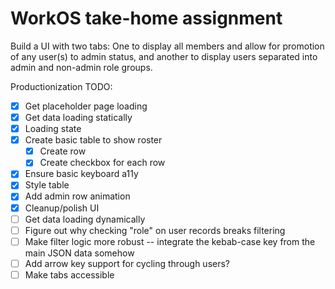 # WorkOS take-home assignment

Build a UI with two tabs: One to display all members and allow for promotion of any user(s) to admin status, and another to display users separated into admin and non-admin role groups.

Productionization TODO:

- [x] Get placeholder page loading
- [x] Get data loading statically
- [x] Loading state
- [x] Create basic table to show roster
  - [x] Create row
  - [x] Create checkbox for each row
- [x] Ensure basic keyboard a11y
- [x] Style table
- [x] Add admin row animation
- [x] Cleanup/polish UI
- [ ] Get data loading dynamically
- [ ] Figure out why checking "role" on user records breaks filtering
- [ ] Make filter logic more robust -- integrate the kebab-case key from the main JSON data somehow
- [ ] Add arrow key support for cycling through users?
- [ ] Make tabs accessible
